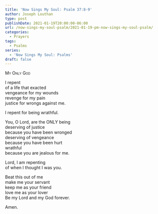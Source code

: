 ```yaml
---
title: 'Now Sings My Soul: Psalm 37:8-9'
author: Joseph Louthan
type: post
publishDate: 2021-01-19T20:00:00-06:00
url: /now-sings-my-soul-psalm/2021-01-19-pm-now-sings-my-soul-psalm/
categories:
  - Prayers
tags:
  - Psalms
series:
  - 'Now Sings My Soul: Psalms'
draft: false
---
```

<div style="font-variant: small-caps;">
My Only God
</div>

I repent  
  of a life that exacted  
  vengeance for my wounds  
  revenge for my pain  
  justice for wrongs against me.  
  
I repent for being wrathful.  
  
You, O Lord, are the ONLY being  
  deserving of justice  
  because you have been wronged  
  deserving of vengeance  
  because you have been hurt  
  wrathful  
  because you are jealous for me.  
  
Lord, I am repenting  
  of when I thought I was you.  
  
Beat this out of me  
  make me your servant  
  keep me as your friend  
  love me as your lover  
  Be my Lord and my God forever.  
  
Amen.  
